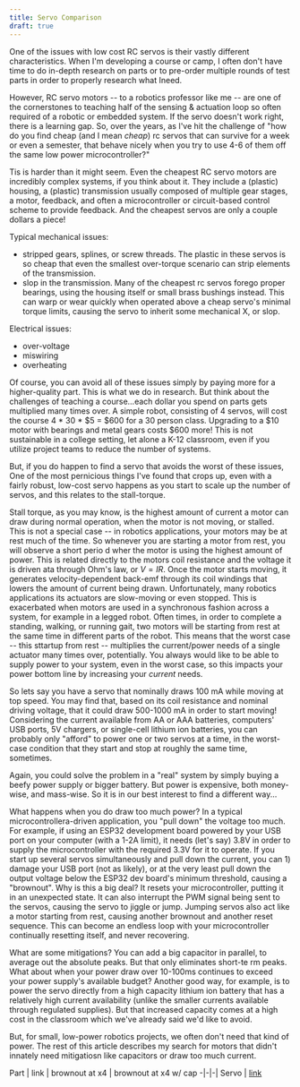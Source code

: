 ```yaml
---
title: Servo Comparison
draft: true
---
```


One of the issues with low cost RC servos is their vastly different characteristics.  When I'm developing a course or camp, I often don't have time to do in-depth research on parts or to pre-order multiple rounds of test parts in order to properly research what Ineed.

However, RC servo motors -- to a robotics professor like me -- are one of the cornerstones to teaching half of the sensing & actuation loop so often required of a robotic or embedded system.
If the servo doesn't work right, there is a learning gap.  So, over the years, as I've hit the challenge of 
"how do you find cheap (and I mean _cheap_) rc servos that can survive for a week or even a semester, that behave nicely when you try to use 4-6 of them off the same low power microcontroller?"

Tis is harder than it might seem.  Even the cheapest RC servo motors are incredibly complex systems, if you think about it.  They include a (plastic) housing, a (plastic) transmission usually composed of multiple gear stages, a motor, feedback, and often a microcontroller or circuit-based control scheme to provide feedback.  And the cheapest servos are only a couple dollars a piece!

Typical mechanical issues:

* stripped gears, splines, or screw threads.  The plastic in these servos is so cheap that even the smallest over-torque scenario can strip elements of the transmission.
* slop in the transmission.  Many of the cheapest rc servos forego proper bearings, using the housing itself or small brass bushings instead.  This can warp or 
wear quickly when operated above a cheap servo's minimal torque limits, causing the servo to inherit some mechanical X, or slop.

Electrical issues:

* over-voltage
* miswiring
* overheating

Of course, you can avoid all of these issues simply by paying more for a higher-quality part.  This is what we do in research.  But think about the challenges of teaching a course...each dollar you spend on parts gets multiplied many times over.  A simple robot, consisting of 4 servos, will cost the course 4 \* 30 \* $5 = $600 for a 30 person class.  Upgrading to a $10 motor with bearings and metal gears costs $600 more!  This is not sustainable in a college setting, let alone a K-12 classroom, even if you utilize project teams to reduce the number of systems.

But, if you do happen to find a servo that avoids the worst of these issues, One of the most pernicious things I've found that crops up, even with a fairly robust, low-cost servo happens as you start to scale up the number of servos, and this relates to the stall-torque.

Stall torque, as you may know, is the highest amount of current a motor can draw during normal operation, when the motor is not moving, or stalled.  This is not a special case -- in robotics applications, your motors may be at rest much of the time.  So whenever you are starting a motor from rest, you will observe a short perio
d wher the motor is using the highest amount of power.  This is related directly to the motors coil resistance and the voltage it is driven ata through Ohm's law, or $V=IR$.  Once the motor starts moving, it generates velocity-dependent back-emf through its coil windings that lowers the amount of current being drawn.  Unfortunately, many robotics applications its actuators are slow-moving or
 even stopped.  This is exacerbated when  motors are used in a synchronous fashion across a system, for example in a legged robot.  Often times, in order to complete a standing, walking, or running gait, two motors will be starting from rest at the same time in different parts of the robot.  This means that the worst case -- this sttartup from rest -- multiplies the current/power needs of a single actuator many times over, potentially.  You always would like to be able to supply power to your system,  even in the worst case, so this impacts your power bottom line by increasing your _current_ needs.

So lets say you have a servo that nominally draws 100 mA while moving at top speed.  You may find that, based on its coil resistance and nominal driving voltage, that it could draw 500-1000 mA in order to start moving!  Considering the current available from AA or AAA batteries, computers' USB ports, 5V chargers, or single-cell lithium ion batteries, you can probably only "afford" to power one or two servos at a time, in the worst-case condition that they start and stop at roughly the same time, sometimes.

Again, you could solve the problem in a "real" system by simply buying a beefy power supply or bigger battery.  But power is expensive, both money-wise, and mass-wise.  So it is in our best interest to find a different way...

What happens when you do draw too much power?  In a typical microcontrollera-driven application, you "pull down" the voltage too much.  For example, if using an ESP32 development board powered by your USB port on your computer (with a 1-2A limit), it needs (let's say) 3.8V in order to supply the microcontroller with the required 3.3V for it to operate.  If you start up several servos simultaneously and pull down the current, you can 1) damage your USB port (not as likely), or at the very least pull down the output voltage below the ESP32 dev board's minimum threshold, causing a "brownout".  Why is this a big deal?  It resets your microcontroller, putting it in an unexpected state.  It can also interrupt the PWM signal being sent to the servos, causing the servo to jiggle or jump.  Jumping servos also act like a motor starting from rest, causing another brownout and another reset sequence.  This can become an endless loop with your microcontroller continually resetting itself, and never recovering.

What are some mitigations?  You can add a big capacitor in parallel, to average out the absolute peaks.  But that only eliminates short-te
rm peaks.  What about when your power draw over 10-100ms continues to exceed your power supply's available budget?    Another good way, for example, is to power the servo directly from a high capacity lithium ion battery that has a relatively high current availability (unlike the smaller currents available through regulated supplies).  But that increased capacity comes at a high cost in the classroom which we've already said we'd like to avoid.

But, for small, low-power robotics projects, we often don't need that kind of power.  The rest of this article describes my search for motors that didn't innately need mitigatiosn like capacitors or draw too much current.


Part | link | brownout at x4 | brownout at x4 w/ cap
-|-|-|
Servo | [link](http://www.amazong.com)

